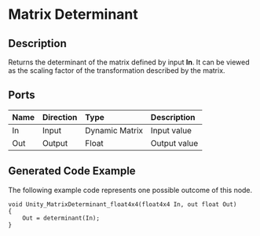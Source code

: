 # Matrix Determinant

## Description

Returns the determinant of the matrix defined by input **In**. It can be viewed as the scaling factor of the transformation described by the matrix.

## Ports

| Name        | Direction           | Type  | Description |
|:------------ |:-------------|:-----|:---|
| In      | Input | Dynamic Matrix | Input value |
| Out | Output      |    Float | Output value |

## Generated Code Example

The following example code represents one possible outcome of this node.

```
void Unity_MatrixDeterminant_float4x4(float4x4 In, out float Out)
{
    Out = determinant(In);
}
```